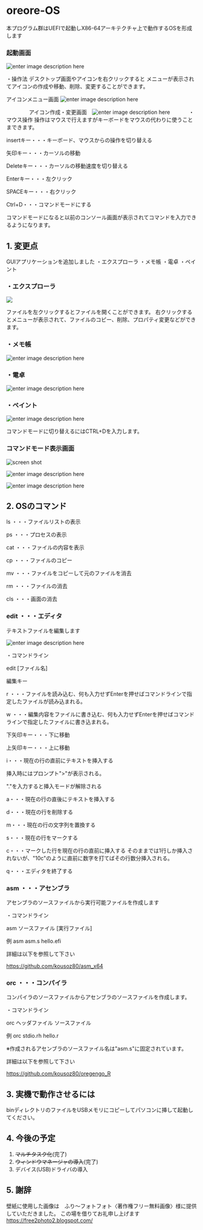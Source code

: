 # oreore-OS
  
本プログラム群はUEFIで起動しX86-64アーキテクチャ上で動作するOSを形成します 

### 起動画面
![enter image description here](https://imgur.com/KO8ecGr.jpg)

・操作法
デスクトップ画面やアイコンを右クリックすると
メニューが表示されてアイコンの作成や移動、削除、変更することができます。


アイコンメニュー画面
![enter image description here](https://imgur.com/CzIMNNu.jpg)



　　　
　アイコン作成・変更画面　![enter image description here](https://imgur.com/v67k4WK.jpg)　
　　
・マウス操作
  操作はマウスで行えますがキーボードをマウスの代わりに使うことまできます。
  
  
insertキー・・・キーボード、マウスからの操作を切り替える
  
矢印キー・・・カーソルの移動
  
Deleteキー・・・カーソルの移動速度を切り替える
  
Enterキー・・・左クリック
  
SPACEキー・・・右クリック
  
Ctrl+D・・・コマンドモードにする


コマンドモードになると以前のコンソール画面が表示されてコマンドを入力できるようになります。

  

## 1. 変更点
 GUIアプリケーションを追加しました
 ・エクスプローラ
 ・メモ帳
 ・電卓
 ・ペイント
 


  
  
### ・エクスプローラ

![](https://imgur.com/pWnql0b.jpg)
    
  ファイルを左クリックするとファイルを開くことができます。
 右クリックするとメニューが表示されて、ファイルのコピー、削除、プロパティ変更などができます。
   
 
   
    
### ・メモ帳
![enter image description here](https://imgur.com/SHD4cdG.jpg)

 ### ・電卓    
  ![enter image description here](https://imgur.com/Djepx4s.jpg)


 ###  ・ペイント    
![enter image description here](https://imgur.com/WRgHAjA.jpg)


コマンドモードに切り替えるにはCTRL+Dを入力します。

### コマンドモード表示画面
![screen shot](https://imgur.com/h6ZTOEM.jpg)







![enter image description here](https://imgur.com/8y0rDwU.jpg)
    



![enter image description here](https://imgur.com/XWTbZ3G.jpg)
  
## 2. OSのコマンド

  ls         ・・・ファイルリストの表示

 ps         ・・・プロセスの表示
  
  cat      ・・・ファイルの内容を表示
  
   cp       ・・・ファイルのコピー
  
  mv     ・・・ファイルをコピーして元のファイルを消去
  
  rm      ・・・ファイルの消去

 cls      ・・・画面の消去


### edit       ・・・エディタ

テキストファイルを編集します
  
![enter image description here](https://imgur.com/lrM0GpZ.jpg)
  
・コマンドライン

edit [ファイル名]

編集キー

r ・・・ファイルを読み込む、何も入力せずEnterを押せばコマンドラインで指定したファイルが読み込まれる。

w ・・・編集内容をファイルに書き込む、何も入力せずEnterを押せばコマンドラインで指定したファイルに書き込まれる。

下矢印キー・・・下に移動

上矢印キー・・・上に移動

i・・・現在の行の直前にテキストを挿入する

挿入時にはプロンプト">"が表示される。

"."を入力すると挿入モードが解除される

a・・・現在の行の直後にテキストを挿入する

d・・・現在の行を削除する

m・・・現在の行の文字列を置換する

s・・・現在の行をマークする

c・・・マークした行を現在の行の直前に挿入する
そのままでは1行しか挿入されないが、"10c"のように直前に数字を打てばその行数分挿入される。

q・・・エディタを終了する

  
  
### asm       ・・・アセンブラ

アセンブラのソースファイルから実行可能ファイルを作成します

・コマンドライン

asm  ソースファイル [実行ファイル]

例
asm asm.s hello.efi


詳細は以下を参照して下さい

https://github.com/kousoz80/asm_x64


### orc       ・・・コンパイラ

コンパイラのソースファイルからアセンブラのソースファイルを作成します。

・コマンドライン

orc  ヘッダファイル ソースファイル

例
orc stdio.rh hello.r

※作成されるアセンブラのソースファイル名は"asm.s"に固定されています。

詳細は以下を参照して下さい

https://github.com/kousoz80/oregengo_R

   

  
## 3. 実機で動作させるには

binディレクトリのファイルをUSBメモリにコピーしてパソコンに挿して起動してください。

  
  
## 4. 今後の予定
  
1. ~~マルチタスク化~~(完了)
2. ~~ウィンドウマネージャの導入~~(完了)
3. デバイス(USB)ドライバの導入



## 5. 謝辞
壁紙に使用した画像は　ふり〜フォトフォト〈著作権フリー無料画像〉様に提供していただきました。
この場を借りてお礼申し上げます
https://free2photo2.blogspot.com/


